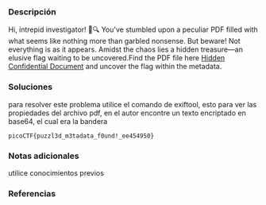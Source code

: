 ### Descripción 
Hi, intrepid investigator! 📄🔍 You've stumbled upon a peculiar PDF filled with what seems like nothing more than garbled nonsense. But beware! Not everything is as it appears. Amidst the chaos lies a hidden treasure—an elusive flag waiting to be uncovered.Find the PDF file here [Hidden Confidential Document](https://challenge-files.picoctf.net/c_saffron_estate/8175871c08fc4d10d26d10746f3a4aad06bbd7a5682c01c3d777a89d276bdb38/confidential.pdf) and uncover the flag within the metadata.

### Soluciones
para resolver este problema utilice el comando de exiftool, esto para ver las propiedades del archivo pdf, en el autor encontre un texto encriptado en base64, el cual era la bandera

```
picoCTF{puzzl3d_m3tadata_f0und!_ee454950}
```


### Notas adicionales 
utilice conocimientos previos

### Referencias 
